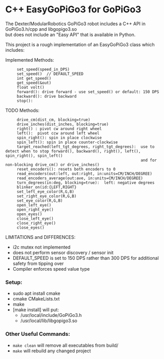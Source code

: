 # C++ EasyGoPiGo3 for GoPiGo3

The Dexter/ModularRobotics GoPiGo3 robot includes a C++ API in GoPiGo3.h/cpp and libgopigo3.so  
but does not include an "Easy API" that is available in Python.

This project is a rough implementation of an EasyGoPiGo3 class which includes:

Implemented Methods:
```
     set_speed(speed_in_DPS)
     set_speed()  // DEFAULT_SPEED
     int get_speed()
     get_speed(&out)
     float volt()
     forward(): drive forward - use set_speed() or default: 150 DPS
     backward(): drive backward
     stop(): 
```

   TODO Methods:
```
     drive_cm(dist_cm, blocking=true)
     drive_inches(dist_inches, blocking=true)
     right() : pivot cw around right wheel
     left():  pivot ccw around left wheel
     spin_right(): spin in place clockwise
     spin_left(): spin in place counter-clockwise
     target_reached(left_tgt_degrees, right_tgt_degrees):  use to detect when to stop forward(), backward(), right(), left(), spin_right(), spin_left()
                                                           and for non-blocking drive_cm() or drive_inches()
     reset_encoders(): resets both encoders to 0
     read_encoders(out:left, out:right, in:units=CM/INCH/DEGREE)
     read_encoders_average(out:ave, in:units=CM/INCH/DEGREE)
     turn_degrees(in:deg, blocking=true):  left: negative degrees
     blinker_on(id:{LEFT,RIGHT}
     set_left_eye_color(R,G,B)
     set_right_eye_color(R,G,B)
     set_eye_color(R,G,B)
     open_left_eye()
     open_right_eye()
     open_eyes()
     close_left_eye()
     close_right_eye()
     close_eyes()
```

LIMITATIONS and DIFFERENCES:
- i2c mutex not implemented
- does not perform sensor discovery / sensor init
- DEFAULT_SPEED is set to 150 DPS rather than 300 DPS for additional safety from tipping over
- Compiler enforces speed value type


### Setup:  
- sudo apt install cmake  
- cmake CMakeLists.txt  
- make  
- [make install] will put:  
  - /usr/local/include/GoPiGo3.h  
  - /usr/local/lib/libgopigo3.so  

### Other Useful Commands:  
- ```make clean``` will remove all executables from build/  
- ```make``` will rebuild any changed project  

